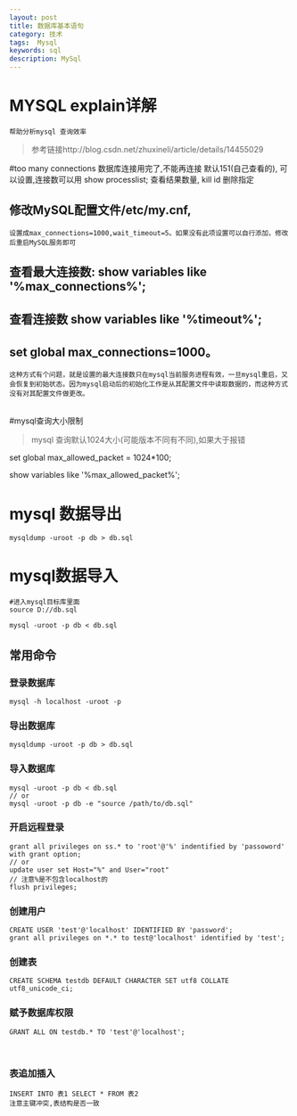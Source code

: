 ```yaml
---
layout: post
title: 数据库基本语句
category: 技术
tags:  Mysql
keywords: sql
description: MySql 
---
```


# MYSQL explain详解 
	帮助分析mysql 查询效率

>参考链接http://blog.csdn.net/zhuxineli/article/details/14455029



#too many connections 
	数据库连接用完了,不能再连接
	默认151(自己查看的), 可以设置,连接数可以用  show  processlist; 查看结果数量, kill id 删除指定
## 修改MySQL配置文件/etc/my.cnf,
	设置成max_connections=1000,wait_timeout=5。如果没有此项设置可以自行添加，修改后重启MySQL服务即可

## 查看最大连接数: show variables like '%max_connections%'; 

## 查看连接数 show variables like '%timeout%'; 

## set global max_connections=1000。
	这种方式有个问题，就是设置的最大连接数只在mysql当前服务进程有效，一旦mysql重启，又会恢复到初始状态。因为mysql启动后的初始化工作是从其配置文件中读取数据的，而这种方式没有对其配置文件做更改。

​	
#mysql查询大小限制
>mysql 查询默认1024大小(可能版本不同有不同),如果大于报错

set global max_allowed_packet = 1024*100;

show variables like '%max_allowed_packet%';



# mysql 数据导出

```
mysqldump -uroot -p db > db.sql
```



# mysql数据导入

```
#进入mysql目标库里面
source D://db.sql
```



```
mysql -uroot -p db < db.sql
```



## 常用命令

### 登录数据库

    mysql -h localhost -uroot -p

### 导出数据库

    mysqldump -uroot -p db > db.sql

### 导入数据库

    mysql -uroot -p db < db.sql
    // or
    mysql -uroot -p db -e "source /path/to/db.sql"

### 开启远程登录

    grant all privileges on ss.* to 'root'@'%' indentified by 'passoword' with grant option;
    // or 
    update user set Host="%" and User="root"
    // 注意%是不包含localhost的
    flush privileges;

### 创建用户

    CREATE USER 'test'@'localhost' IDENTIFIED BY 'password';
    grant all privileges on *.* to test@'localhost' identified by 'test';

### 创建表

    CREATE SCHEMA testdb DEFAULT CHARACTER SET utf8 COLLATE utf8_unicode_ci;

### 赋予数据库权限

    GRANT ALL ON testdb.* TO 'test'@'localhost';

​    
### 表追加插入 
	INSERT INTO 表1 SELECT * FROM 表2   
	注意主键冲突,表结构是否一致